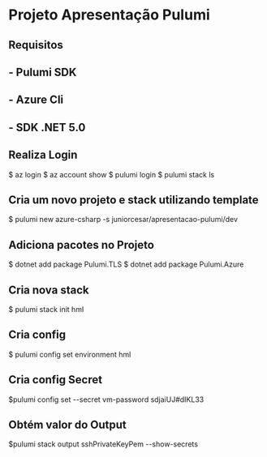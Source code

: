 # Projeto Apresentação Pulumi 

## Requisitos
##  - Pulumi SDK
##  - Azure Cli
##  - SDK .NET 5.0


## Realiza Login
$ az login
$ az account show
$ pulumi login
$ pulumi stack ls

## Cria um novo projeto e stack utilizando template
$  pulumi new azure-csharp -s juniorcesar/apresentacao-pulumi/dev

## Adiciona pacotes no Projeto
$ dotnet add package Pulumi.TLS
$ dotnet add package Pulumi.Azure

## Cria nova stack
$ pulumi stack init hml

## Cria config 
$ pulumi config set environment hml

## Cria config Secret
$pulumi config set --secret vm-password sdjaiUJ#dIKL33

## Obtém valor do Output 
$pulumi stack output sshPrivateKeyPem --show-secrets

